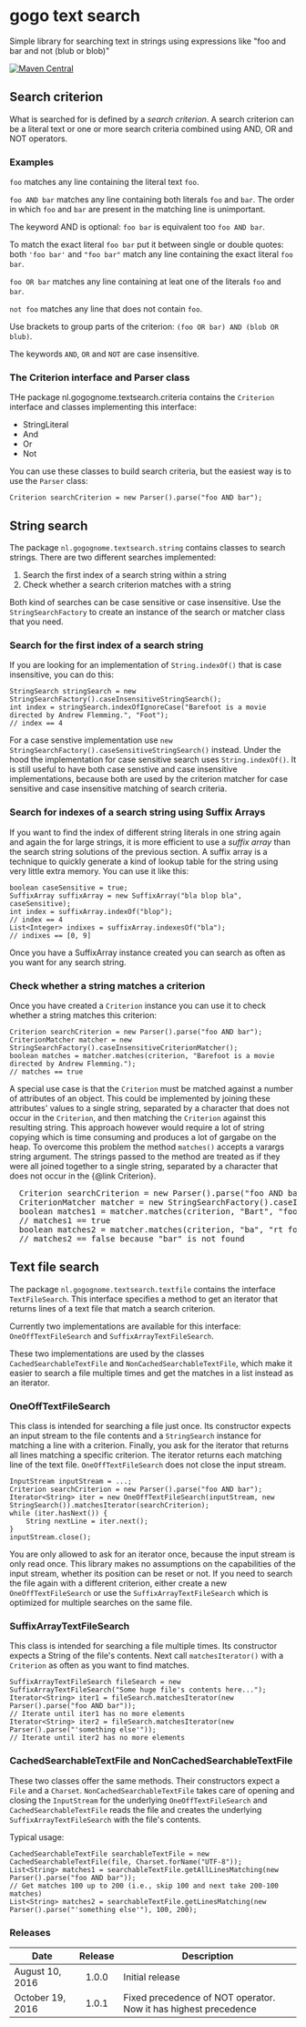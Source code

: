 # gogo text search
Simple library for searching text in strings using expressions like "foo and bar and not (blub or blob)"

[![Maven Central](https://maven-badges.herokuapp.com/maven-central/nl.gogognome/gogotextsearch/badge.svg?style=plastic)](https://maven-badges.herokuapp.com/maven-central/nl.gogognome/gogotextsearch)

## Search criterion

What is searched for is defined by a _search criterion_. A search criterion can be a literal text or one or more search
criteria combined using AND, OR and NOT operators.

### Examples

`foo` matches any line containing the literal text `foo`.

`foo AND bar` matches any line containing both literals `foo` and `bar`. The order in which `foo` and `bar` are
 present in the matching line is unimportant.

The keyword AND is optional: `foo bar` is equivalent too `foo AND bar`.

To match the exact literal `foo bar` put it between single or double quotes: both `'foo bar'` and `"foo bar"` match
any line containing the exact literal `foo bar`.

`foo OR bar` matches any line containing at leat one of the literals `foo` and `bar`. 

`not foo` matches any line that does not contain `foo`.

Use brackets to group parts of the criterion: `(foo OR bar) AND (blob OR blub)`.

The keywords `AND`, `OR` and `NOT` are case insensitive.

### The Criterion interface and Parser class

THe package nl.gogognome.textsearch.criteria contains the `Criterion` interface and classes implementing this interface:

* StringLiteral
* And
* Or
* Not

You can use these classes to build search criteria, but the easiest way is to use the `Parser` class:

    Criterion searchCriterion = new Parser().parse("foo AND bar"); 

## String search

The package `nl.gogognome.textsearch.string` contains classes to search strings. There are two different 
searches implemented:

1. Search the first index of a search string within a string
2. Check whether a search criterion matches with a string

Both kind of searches can be case sensitive or case insensitive. Use the `StringSearchFactory` to create an instance
of the search or matcher class that you need.

### Search for the first index of a search string

If you are looking for an implementation of `String.indexOf()` that is case insensitive, 
you can do this:

    StringSearch stringSearch = new StringSearchFactory().caseInsensitiveStringSearch();
    int index = stringSearch.indexOfIgnoreCase("Barefoot is a movie directed by Andrew Flemming.", "Foot");
    // index == 4

For a case senstive implementation use `new StringSearchFactory().caseSensitiveStringSearch()` instead. Under the
hood the implementation for case sensitive search uses `String.indexOf()`. It is still useful to have both
case senstive and case insensitive implementations, because both are used by the criterion matcher for case sensitive
and case insensitive matching of search criteria.

### Search for indexes of a search string using Suffix Arrays

If you want to find the index of different string literals in one string again and again the for large strings,
it is more efficient to use a _suffix array_ than the search string solutions of the previous section. 
A suffix array is a technique to quickly generate a kind of lookup table for the
string using very little extra memory. You can use it like this:

    boolean caseSensitive = true;
    SuffixArray suffixArray = new SuffixArray("bla blop bla", caseSensitive);
    int index = suffixArray.indexOf("blop");
    // index == 4
    List<Integer> indixes = suffixArray.indexesOf("bla");
    // indixes == [0, 9]

Once you have a SuffixArray instance created you can search as often as you want for any search string.

### Check whether a string matches a criterion

Once you have created a `Criterion` instance you can use it to check whether a string matches this criterion:

    Criterion searchCriterion = new Parser().parse("foo AND bar");
    CriterionMatcher matcher = new StringSearchFactory().caseInsensitiveCriterionMatcher();
    boolean matches = matcher.matches(criterion, "Barefoot is a movie directed by Andrew Flemming.");
    // matches == true

A special use case is that the `Criterion` must be matched against a number of attributes of an object.
This could be implemented by joining these attributes' values to a single string, separated by a character
 that does not occur in the `Criterion`, and then matching
the `Criterion` against this resulting string. This approach however would require a lot of string copying
which is time consuming and produces a lot of gargabe on the heap. To overcome this problem
the method `matches()` accepts a varargs string argument.
The strings passed to the method are treated as if they were all joined together to a single string, separated
by a character that does not occur in the {@link Criterion}.
</p>

<pre>
  Criterion searchCriterion = new Parser().parse("foo AND bar");
  CriterionMatcher matcher = new StringSearchFactory().caseInsensitiveCriterionMatcher();
  boolean matches1 = matcher.matches(criterion, "Bart", "food");
  // matches1 == true
  boolean matches2 = matcher.matches(criterion, "ba", "rt food");
  // matches2 == false because "bar" is not found
</pre>
 
## Text file search

The package `nl.gogognome.textsearch.textfile` contains the interface `TextFileSearch`. This interface specifies
a method to get an iterator that returns lines of a text file that match a search criterion.

Currently two implementations are available for this interface: `OneOffTextFileSearch` and `SuffixArrayTextFileSearch`.

These two implementations are used by the classes `CachedSearchableTextFile` and `NonCachedSearchableTextFile`,
which make it easier to search a file multiple times and get the matches in a list instead as an iterator.

### OneOffTextFileSearch

This class is intended for searching a file just once. Its constructor expects an input stream to the file contents
and a `StringSearch` instance for matching a line with a criterion. Finally, you ask for the iterator that returns
all lines matching a specific criterion. The iterator returns each matching line of the text file. 
`OneOffTextFileSearch` does not close the input stream.

    InputStream inputStream = ...;
    Criterion searchCriterion = new Parser().parse("foo AND bar"); 
    Iterator<String> iter = new OneOffTextFileSearch(inputStream, new StringSearch()).matchesIterator(searchCriterion);
    while (iter.hasNext()) {
        String nextLine = iter.next();
    }
    inputStream.close();
     
You are only allowed to ask for an iterator once, because the input stream is only read once. This library makes
no assumptions on the capabilities of the input stream, whether its position can be reset or not. If you need to search
the file again with a different criterion, either create a new `OneOffTextFileSearch` 
or use the `SuffixArrayTextFileSearch` which is optimized for multiple searches on the same file.

### SuffixArrayTextFileSearch

This class is intended for searching a file multiple times. Its constructor expects a String of the file's contents.
Next call `matchesIterator()` with a `Criterion` as often as you want to find matches.

    SuffixArrayTextFileSearch fileSearch = new SuffixArrayTextFileSearch("Some huge file's contents here...");
    Iterator<String> iter1 = fileSearch.matchesIterator(new Parser().parse("foo AND bar"));
    // Iterate until iter1 has no more elements
    Iterator<String> iter2 = fileSearch.matchesIterator(new Parser().parse("'something else'"));
    // Iterate until iter2 has no more elements

### CachedSearchableTextFile and NonCachedSearchableTextFile

These two classes offer the same methods. Their constructors expect a `File` and a `Charset`. 
`NonCachedSearchableTextFile` takes care of opening and closing the `InputStream` for 
the underlying `OneOffTextFileSearch` and `CachedSearchableTextFile` reads the file and creates the underlying
`SuffixArrayTextFileSearch` with the file's contents.

Typical usage:

    CachedSearchableTextFile searchableTextFile = new CachedSearchableTextFile(file, Charset.forName("UTF-8"));
    List<String> matches1 = searchableTextFile.getAllLinesMatching(new Parser().parse("foo AND bar"));
    // Get matches 100 up to 200 (i.e., skip 100 and next take 200-100 matches)
    List<String> matches2 = searchableTextFile.getLinesMatching(new Parser().parse("'something else'"), 100, 200);
    
### Releases

| Date              | Release | Description   |
| ----------------- |:-------:| -----------   |
| August 10, 2016   | 1.0.0   | Initial release |
| October 19, 2016  | 1.0.1   | Fixed precedence of NOT operator. Now it has highest precedence |
